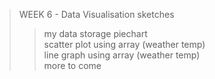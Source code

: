 
> WEEK 6 -  Data Visualisation sketches
>> my data storage piechart <br>
>> scatter plot using array (weather temp) <br>
>> line graph using array  (weather temp) <br>
>> more to come <br>


